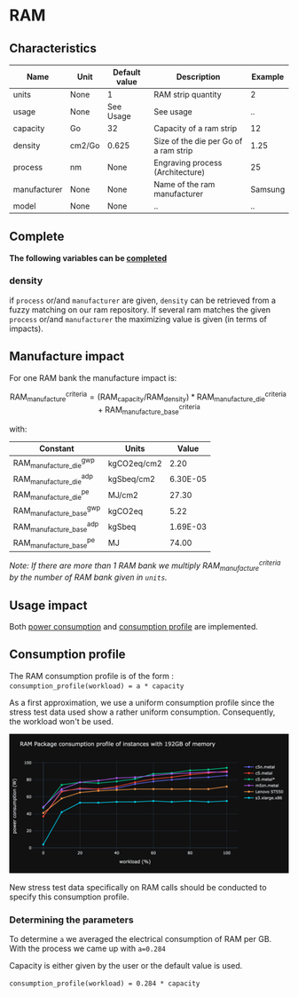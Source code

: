 # RAM

## Characteristics

| Name             | Unit   | Default value | Description                           | Example |
|------------------|--------|---------------|---------------------------------------|---------|
| units            | None   | 1             | RAM strip quantity                    | 2       |
| usage            | None   | See Usage     | See usage                             | ..      |
| capacity         | Go     | 32            | Capacity of a ram strip               | 12      |
| density          | cm2/Go | 0.625         | Size of the die per Go of a ram strip | 1.25    |
| process          | nm     | None          | Engraving process (Architecture)      | 25      |
| manufacturer     | None   | None          | Name of the ram manufacturer          | Samsung |
| model            | None   | None          | ..                                    | ..      |


## Complete

**The following variables can be [completed](../complete.md)**

### density

if ```process``` or/and ```manufacturer``` are given, ```density``` can be retrieved from a fuzzy matching on our ram repository.
If several ram matches the given ```process``` or/and ```manufacturer``` the maximizing value is given (in terms of impacts).

## Manufacture impact

For one RAM bank the manufacture impact is:

$$
\text{RAM}_\text{manufacture}^\text{criteria} = (\text{RAM}_{\text{capacity}} / \text{RAM}_{\text{density}}) * \text{RAM}_\text{manufacture_die}^\text{criteria} + \text{RAM}_\text{manufacture_base}^\text{criteria}
$$

with:

| Constant                                        | Units       | Value      |
|-------------------------------------------------|-------------|------------|
| $\text{RAM}_\text{manufacture_die}^\text{gwp}$  | kgCO2eq/cm2 | 2.20       |
| $\text{RAM}_\text{manufacture_die}^\text{adp}$  | kgSbeq/cm2  | 6.30E-05   |
| $\text{RAM}_\text{manufacture_die}^\text{pe}$   | MJ/cm2      | 27.30      |
| $\text{RAM}_\text{manufacture_base}^\text{gwp}$ | kgCO2eq     | 5.22       |
| $\text{RAM}_\text{manufacture_base}^\text{adp}$ | kgSbeq      | 1.69E-03   |
| $\text{RAM}_\text{manufacture_base}^\text{pe}$  | MJ          | 74.00      |

_Note: If there are more than 1 RAM bank we multiply $\text{RAM}_\text{manufacture}^\text{criteria}$ by the number of RAM bank given in `units`._


## Usage impact

Both [power consumption](../usage/elec_conso.md) and [consumption profile](../consumption_profile.md) are implemented.

## Consumption profile

The RAM consumption profile is of the form : ```consumption_profile(workload) = a * capacity```

As a first approximation, we use a uniform consumption profile since the stress test data used show a rather uniform
consumption. Consequently, the workload won't be used.

![cp_ram.png](cp_ram.png)

New stress test data specifically on RAM calls should be conducted to specify this consumption profile.

### Determining the parameters

To determine ```a``` we averaged the electrical consumption of RAM per GB. With the process we came up with ```a=0.284```

Capacity is either given by the user or the default value is used.

```consumption_profile(workload) = 0.284 * capacity```